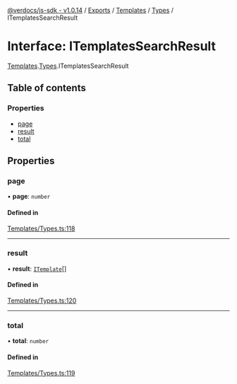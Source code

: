 [@verdocs/js-sdk - v1.0.14](../README.md) / [Exports](../modules.md) / [Templates](../modules/Templates.md) / [Types](../modules/Templates.Types.md) / ITemplatesSearchResult

# Interface: ITemplatesSearchResult

[Templates](../modules/Templates.md).[Types](../modules/Templates.Types.md).ITemplatesSearchResult

## Table of contents

### Properties

- [page](Templates.Types.ITemplatesSearchResult.md#page)
- [result](Templates.Types.ITemplatesSearchResult.md#result)
- [total](Templates.Types.ITemplatesSearchResult.md#total)

## Properties

### page

• **page**: `number`

#### Defined in

[Templates/Types.ts:118](https://github.com/Verdocs/js-sdk/blob/main/src/Templates/Types.ts#L118)

___

### result

• **result**: [`ITemplate`](Templates.Types.ITemplate.md)[]

#### Defined in

[Templates/Types.ts:120](https://github.com/Verdocs/js-sdk/blob/main/src/Templates/Types.ts#L120)

___

### total

• **total**: `number`

#### Defined in

[Templates/Types.ts:119](https://github.com/Verdocs/js-sdk/blob/main/src/Templates/Types.ts#L119)
